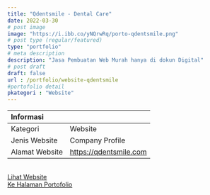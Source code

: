 ```yaml
---
title: "Qdentsmile - Dental Care"
date: 2022-03-30
# post image
image: "https://i.ibb.co/yNQrwRq/porto-qdentsmile.png"
# post type (regular/featured)
type: "portfolio"
# meta description
description: "Jasa Pembuatan Web Murah hanya di dokun Digital"
# post draft
draft: false
url : /portfolio/website-qdentsmile
#portofolio detail
pkategori : "Website"
---
```


| <b>Informasi</b> |  |
| :------------- |:-------------|
| Kategori              | Website    |
| Jenis Website         | Company Profile   |
| Alamat Website        | https://qdentsmile.com  |

<br/>
<div class="row px-2 mt-2">
    <div class="col-md-6 mb-3 px-1">
        <a href="https://qdentsmile.com" target="_blank" rel="nofollow" class="btn btn-porto1 btn-lg btn-block data-aos="fade-right><i class="ti-shopping-cart"></i> Lihat Website</a>
    </div>
    <div class="col-md-6 mb-3 px-1">
        <a href="/portfolio" class="btn btn-porto2 btn-lg btn-block data-aos="fade-right><i class="ti-rocket"></i> Ke Halaman Portofolio</a>
    </div>
</div>
